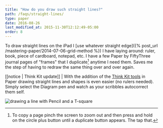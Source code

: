 ```yaml
---
title: "How do you draw such straight lines?"
path: /faqs/straight-lines/
type: paper
date: 2016-08-26
last_modified_at: 2015-11-30T12:12:49-05:00
order: 8
---
```


To draw straight lines on the iPad I [use whatever straight edge]({% post_url /mastering-paper/2014-07-06-grid-method %}) I have laying around: ruler, book, piece of cardboard, notepad, etc. I have a few Paper by FiftyThree journal pages of "frames" that I duplicate[^duplicate-page] anytime I need them. Saves me the step of having to redraw the same thing over and over again.

[[notice | Think Kit update]]
| With the addition of the [Think Kit tools](https://www.fiftythree.com/think) in Paper drawing straight lines and shapes is even easier (no rulers needed). Simply select the Diagram pen and watch as your scribbles autocorrect them self.

![drawing a line with Pencil and a T-square](/assets/images/paper-53-grid-t-square-lg.jpg)

[^duplicate-page]: To copy a page pinch the screen to zoom out and then press and hold on the circle plus button until a duplicate button appears. The tap that.
